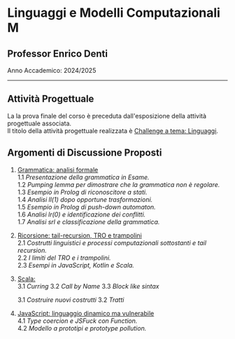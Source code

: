 # Linguaggi e Modelli Computazionali M

## Professor Enrico Denti

Anno Accademico: 2024/2025

---

## Attività Progettuale

La la prova finale del corso è preceduta dall'esposizione della attività progettuale associata.  
Il titolo della attività progettuale realizzata è [Challenge a tema: Linguaggi](./attivita-progettuale/).

## Argomenti di Discussione Proposti

1. [Grammatica: analisi formale](./grammar/)  
    1.1 *Presentazione della grammatica in Esame.*  
    1.2 *Pumping lemma per dimostrare che la grammatica non è regolare.*  
    1.3 *Esempio in Prolog di riconoscitore a stati.*  
    1.4 *Analisi ll(1) dopo opportune trasformazioni.*  
    1.5 *Esempio in Prolog di push-down automaton.*  
    1.6 *Analisi lr(0) e identificazione dei conflitti.*  
    1.7 *Analisi srl e classificazione della grammatica.*

1. [Ricorsione: tail-recursion, TRO e trampolini](./recursion/)  
    2.1 *Costrutti linguistici e processi computazionali sottostanti e tail recursion.*  
    2.2 *I limiti del TRO e i trampolini.*  
    2.3 *Esempi in JavaScript, Kotlin e Scala.*

1. [Scala: ](./scala/)  
    3.1 *Curring*
    3.2 *Call by Name*
    3.3 *Block like sintax*

    3.1 *Costruire nuovi costrutti*
    3.2 *Tratti*


1. [JavaScript: linguaggio dinamico ma vulnerabile](./javascript/)  
    4.1 *Type coercion e JSFuck con Function.*  
    4.2 *Modello a prototipi e prototype pollution.*
